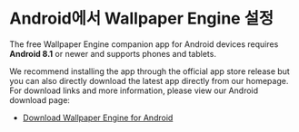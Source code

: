 # Android에서 Wallpaper Engine 설정

The free Wallpaper Engine companion app for Android devices requires **Android 8.1** or newer and supports phones and tablets.

We recommend installing the app through the official app store release but you can also directly download the latest app directly from our homepage. For download links and more information, please view our Android download page:

* [Download Wallpaper Engine for Android](https://www.wallpaperengine.io/android/)

